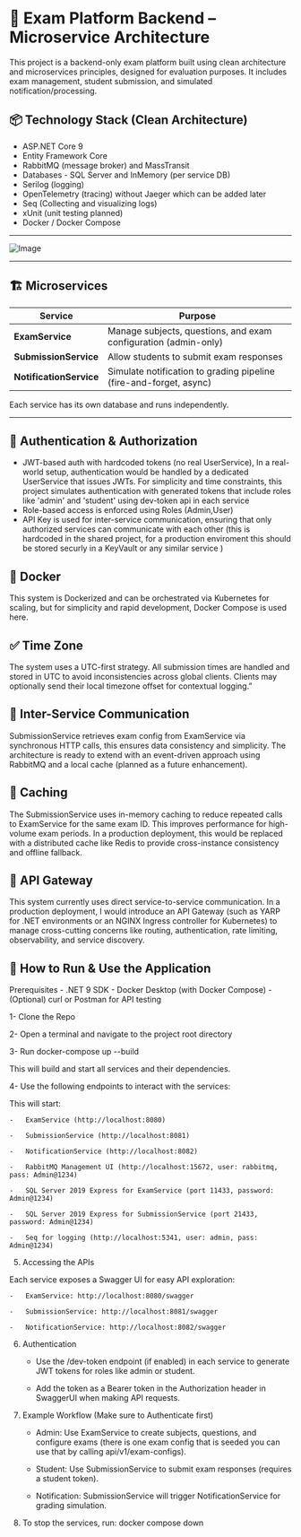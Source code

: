 # 🧠 Exam Platform Backend – Microservice Architecture

This project is a backend-only exam platform built using clean architecture and microservices principles, designed for evaluation purposes. It includes exam management, student submission, and simulated notification/processing.

## 📦 Technology Stack (Clean Architecture)

- ASP.NET Core 9
- Entity Framework Core
- RabbitMQ (message broker) and MassTransit
- Databases - SQL Server and InMemory (per service DB)
- Serilog (logging)
- OpenTelemetry (tracing) without Jaeger which can be added later
- Seq (Collecting and visualizing logs)
- xUnit (unit testing planned)
- Docker / Docker Compose

---

![Image](https://github.com/user-attachments/assets/8064881d-ae3a-45a7-ba3f-5d756b22ad46)

---

## 🏗️ Microservices

| Service | Purpose |
|--------|---------|
| **ExamService** | Manage subjects, questions, and exam configuration (admin-only) | SQL Server DB
| **SubmissionService** | Allow students to submit exam responses | SQL Server DB
| **NotificationService** | Simulate notification to grading pipeline (fire-and-forget, async) | InMemory DB

Each service has its own database and runs independently.

---

## 🔐 Authentication & Authorization

- JWT-based auth with hardcoded tokens (no real UserService), In a real-world setup, authentication would be handled by a dedicated UserService that issues JWTs. For simplicity and time constraints, this project simulates authentication with generated tokens that include roles like 'admin' and 'student' using dev-token api in each service
- Role-based access is enforced using Roles (Admin,User)
- API Key is used for inter-service communication, ensuring that only authorized services can communicate with each other (this is hardcoded in the shared project, for a production enviroment this should be stored securly in a KeyVault or any similar service )

## 🐳 Docker
This system is Dockerized and can be orchestrated via Kubernetes for scaling, but for simplicity and rapid development, Docker Compose is used here.

## ✅  Time Zone
The system uses a UTC-first strategy. All submission times are handled and stored in UTC to avoid inconsistencies across global clients. Clients may optionally send their local timezone offset for contextual logging.”

## 🔄 Inter-Service Communication
SubmissionService retrieves exam config from ExamService via synchronous HTTP calls, this ensures data consistency and simplicity. The architecture is ready to extend with an event-driven approach using RabbitMQ and a local cache (planned as a future enhancement).

## 🧭 Caching
The SubmissionService uses in-memory caching to reduce repeated calls to ExamService for the same exam ID. This improves performance for high-volume exam periods. In a production deployment, this would be replaced with a distributed cache like Redis to provide cross-instance consistency and offline fallback.


## 🔧 API Gateway
This system currently uses direct service-to-service communication. In a production deployment, I would introduce an API Gateway (such as YARP for .NET environments or an NGINX Ingress controller for Kubernetes) to manage cross-cutting concerns like routing, authentication, rate limiting, observability, and service discovery.


## 🚀 How to Run & Use the Application
Prerequisites
	-	.NET 9 SDK
	-	Docker Desktop (with Docker Compose)
	-	(Optional) curl or Postman for API testing

1- Clone the Repo

2- Open a terminal and navigate to the project root directory

3- Run docker-compose up --build

This will build and start all services and their dependencies.

4- Use the following endpoints to interact with the services:

This will start:

	-	ExamService (http://localhost:8080)
	
	-	SubmissionService (http://localhost:8081)
	
	-	NotificationService (http://localhost:8082)
	
	-	RabbitMQ Management UI (http://localhost:15672, user: rabbitmq, pass: Admin@1234)
	
	-	SQL Server 2019 Express for ExamService (port 11433, password: Admin@1234)
	
	-	SQL Server 2019 Express for SubmissionService (port 21433, password: Admin@1234)

	-   Seq for logging (http://localhost:5341, user: admin, pass: Admin@1234)


5. Accessing the APIs

Each service exposes a Swagger UI for easy API exploration:

	-	ExamService: http://localhost:8080/swagger
	
	-	SubmissionService: http://localhost:8081/swagger
	
	-	NotificationService: http://localhost:8082/swagger

6. Authentication

	-	Use the /dev-token endpoint (if enabled) in each service to generate JWT tokens for roles like admin or student.
	
	-	Add the token as a Bearer token in the Authorization header in SwaggerUI when making API requests.

7. Example Workflow (Make sure to Authenticate first)

	-	Admin: Use ExamService to create subjects, questions, and configure exams (there is one exam config that is seeded you can use that by calling api/v1/exam-configs).
	
	-	Student: Use SubmissionService to submit exam responses (requires a student token).
	
	-	Notification: SubmissionService will trigger NotificationService for grading simulation.

 
8. To stop the services, run: docker compose down


